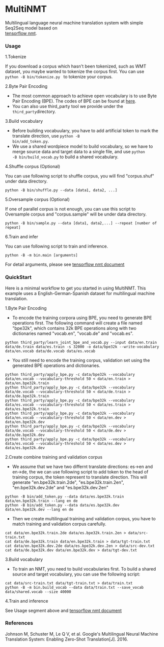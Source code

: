 # MultiNMT
Multilingual language neural machine translation system with simple Seq2Seq model based on  
 [tensorflow nmt](https://github.com/tensorflow/nmt).

### Usage
1.Tokenize

If you download a corpus which hasn't been tokenized, such as WMT dataset, you maybe wanted to tokenize the corpus first.
You can use <code> python -B bin/tokenize.py </code> to tokenize your corpus.

2.Byte Pair Encoding

* The most common approach to achieve open vocabulary is to use Byte Pair Encoding (BPE). The codes of BPE can be found at
[here](https://github.com/rsennrich/subword-nmt).
* You can also use third_party tool we provide under the <code>third_party</code>directory.

3.Build vocabulary

* Before building vocabuulary, you have to add artificial
token to mark the translate direction, use <code>python -B
bin/add_token.py</code>.
* We use a shared wordpiece model to build vocabulary, so we
have to merge source data and target data to a single file,
and use <code>python -B bin/build_vocab.py</code> to build
a shared vocabulary.

4.Shuffle corpus (Optional)

You can use following script to shuffle corpus, you will find "corpus.shuf" under data directory.
```
python -B bin/shuffle.py --data [data1, data2, ...]
```

5.Oversample corpus (Optional)

If one of parallel corpus is not enough, you can use this script to Oversample corpus and "corpus.sample" will be under data
directory.

```
python -B bin/sample.py --data [data1, data2,...] --repeat [number of repeat]
```

6.Train and infer

You can use following script to train and inference.

```
python -B -m bin.main [arguments]
```

For detail arguments, please see [tensorflow nmt document](https://github.com/tensorflow/nmt/blob/master/README.md)

### QuickStart

Here is a minimal workflow to get you started in using MultiNMT. This example uses a English-German-Spanish dataset for multilingual machine translation.

1.Byte Pair Encoding

* To encode the training corpora using BPE, you need to generate BPE operations first. The following command will create a file named "bpe32k", which contains 32k BPE operations along with two dictionaries named "vocab.en", "vocab.de" and "vocab.es".

```
python third_party/learn_joint_bpe_and_vocab.py --input data/en.train data/de.train data/es.train -s 32000 -o data/bpe32k --write-vocabulary data/en.vocab data/de.vocab data/es.vocab
```

* You still need to encode the training corpus, validation set using the generated BPE operations and dictionaries.

```
python third_party/apply_bpe.py -c data/bpe32k --vocabulary data/en.vocab --vocabulary-threshold 50 < data/en.train > data/en.bpe32k.train
python third_party/apply_bpe.py -c data/bpe32k --vocabulary data/de.vocab --vocabulary-threshold 50 < data/de.train > data/de.bpe32k.train
python third_party/apply_bpe.py -c data/bpe32k --vocabulary data/es.vocab --vocabulary-threshold 50 < data/es.train > data/es.bpe32k.train
python third_party/apply_bpe.py -c data/bpe32k --vocabulary data/en.vocab --vocabulary-threshold 50 < data/en.dev > data/en.bpe32k.dev
python third_party/apply_bpe.py -c data/bpe32k --vocabulary data/de.vocab --vocabulary-threshold 50 < data/de.dev > data/de.bpe32k.dev
python third_party/apply_bpe.py -c data/bpe32k --vocabulary data/es.vocab --vocabulary-threshold 50 < data/es.dev > data/es.bpe32k.dev
```

2.Create combine training and validation corpus

* We assume that we have two differnt translate directions: es->en and en->de, the we can use following script to add token to the head of training corpus, the token represent to translate direction. This will generate "en.bpe32k.train.2de", "es.bpe32k.train.2en", "en.bpe32k.dev.2de" and "es.bpe32k.dev.2en"

```
python -B bin/add_token.py --data data/es.bpe32k.train data/en.bpe32k.train --lang en de
python -B bin/add_token.py --data data/es.bpe32k.dev data/en.bpe32k.dev --lang en de
```

* Then we create multilingual training and validation corpus, you have to match training and validation corpus carefully.

```
cat data/en.bpe32k.train.2de data/es.bpe32k.train.2en > data/src-train.txt
cat data/de.bpe32k.train data/en.bpe32k.train > data/tgt-train.txt
cat data/en.bpe32k.dev.2de data/es.bpe32k.dev.2en > data/src-dev.txt
cat data/de.bpe32k.dev data/en.bpe32k.dev > data/tgt-dev.txt
```

3.Build vocabulary

* To train an NMT, you need to build vocabularies first. To build a shared source and target vocabulary, you can use the following script:

```
cat data/src-train.txt data/tgt-train.txt > data/train.txt
python -B -m bin.build_vocab --data data/train.txt --save_vocab data/shared.vocab --size 40000
```

4.Train and inference

See Usage segment above and [tensorflow nmt document](https://github.com/tensorflow/nmt/blob/master/README.md)

### References
Johnson M, Schuster M, Le Q V, et al. Google's Multilingual Neural Machine Translation System: Enabling Zero-Shot Translation[J]. 2016.
